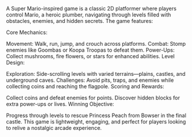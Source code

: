 A Super Mario-inspired game is a classic 2D platformer where players control Mario, a heroic plumber, navigating through levels filled with obstacles, enemies, and hidden secrets. The game features:

Core Mechanics:

Movement: Walk, run, jump, and crouch across platforms.
Combat: Stomp enemies like Goombas or Koopa Troopas to defeat them.
Power-Ups: Collect mushrooms, fire flowers, or stars for enhanced abilities.
Level Design:

Exploration: Side-scrolling levels with varied terrains—plains, castles, and underground caves.
Challenges: Avoid pits, traps, and enemies while collecting coins and reaching the flagpole.
Scoring and Rewards:

Collect coins and defeat enemies for points.
Discover hidden blocks for extra power-ups or lives.
Winning Objective:

Progress through levels to rescue Princess Peach from Bowser in the final castle.
This game is lightweight, engaging, and perfect for players looking to relive a nostalgic arcade experience.
